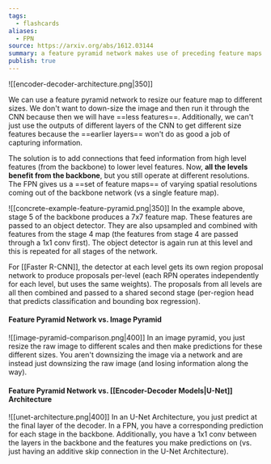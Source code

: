 ```yaml
---
tags:
  - flashcards
aliases:
  - FPN
source: https://arxiv.org/abs/1612.03144
summary: a feature pyramid network makes use of preceding feature maps at multiple scales to make predictions (ex. BBOX or masks) at multiple resolutions.
publish: true
---
```

![[encoder-decoder-architecture.png|350]] 

We can use a feature pyramid network to resize our feature map to different sizes. We don't want to down-size the image and then run it through the CNN because then we will have ==less features==. Additionally, we can't just use the outputs of different layers of the CNN to get different size features because the ==earlier layers== won't do as good a job of capturing information. 
<!--SR:!2029-11-24,2179,350!2023-12-08,480,330-->

The solution is to add connections that feed information from high level features (from the backbone) to lower level features. Now, **all the levels benefit from the backbone**, but you still operate at different resolutions. The FPN gives us a ==set of feature maps== of varying spatial resolutions coming out of the backbone network (vs a single feature map).
<!--SR:!2027-07-13,1494,343-->

![[concrete-example-feature-pyramid.png|350]]
In the example above, stage 5 of the backbone produces a 7x7 feature map. These features are passed to an object detector. They are also upsampled and combined with features from the stage 4 map (the features from stage 4 are passed through a 1x1 conv first). The object detector is again run at this level and this is repeated for all stages of the network.

For [[Faster R-CNN]], the detector at each level gets its own region proposal network to produce proposals per-level (each RPN operates independently for each level, but uses the same weights). The proposals from all levels are all then combined and passed to a shared second stage (per-region head that predicts classification and bounding box regression).

#### Feature Pyramid Network vs. Image Pyramid
![[image-pyramid-comparison.png|400]]
In an image pyramid, you just resize the raw image to different scales and then make predictions for these different sizes. You aren't downsizing the image via a network and are instead just downsizing the raw image (and losing information along the way).

#### Feature Pyramid Network vs. [[Encoder-Decoder Models|U-Net]] Architecture
![[unet-architecture.png|400]]
In an U-Net Architecture, you just predict at the final layer of the decoder. In a FPN, you have a corresponding prediction for each stage in the backbone. Additionally, you have a 1x1 conv between the layers in the backbone and the features you make predictions on (vs. just having an additive skip connection in the U-Net Architecture).